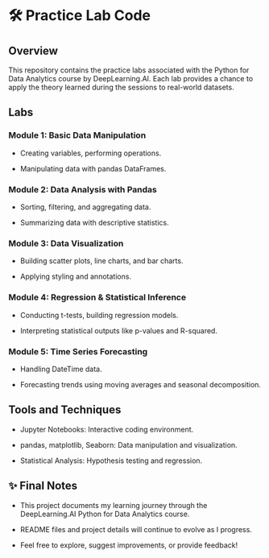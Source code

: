 # 🛠️ Practice Lab Code

## Overview
This repository contains the practice labs associated with the Python for Data Analytics course by DeepLearning.AI.
Each lab provides a chance to apply the theory learned during the sessions to real-world datasets.

## Labs
### Module 1: Basic Data Manipulation
- Creating variables, performing operations.

- Manipulating data with pandas DataFrames.

### Module 2: Data Analysis with Pandas
- Sorting, filtering, and aggregating data.

- Summarizing data with descriptive statistics.

### Module 3: Data Visualization
- Building scatter plots, line charts, and bar charts.

- Applying styling and annotations.

### Module 4: Regression & Statistical Inference
- Conducting t-tests, building regression models.

- Interpreting statistical outputs like p-values and R-squared.

### Module 5: Time Series Forecasting
- Handling DateTime data.

- Forecasting trends using moving averages and seasonal decomposition.

## Tools and Techniques
- Jupyter Notebooks: Interactive coding environment.

- pandas, matplotlib, Seaborn: Data manipulation and visualization.

- Statistical Analysis: Hypothesis testing and regression.

## ✨ Final Notes
- This project documents my learning journey through the DeepLearning.AI Python for Data Analytics course.

- README files and project details will continue to evolve as I progress.

- Feel free to explore, suggest improvements, or provide feedback!
